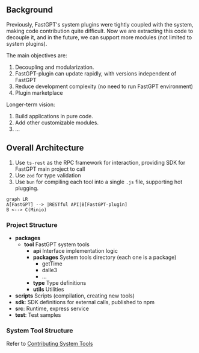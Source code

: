 ## Background

Previously, FastGPT's system plugins were tightly coupled with the system, making code contribution quite difficult. Now we are extracting this code to decouple it, and in the future, we can support more modules (not limited to system plugins).

The main objectives are:
1. Decoupling and modularization.
2. FastGPT-plugin can update rapidly, with versions independent of FastGPT
3. Reduce development complexity (no need to run FastGPT environment)
4. Plugin marketplace

Longer-term vision:
1. Build applications in pure code.
2. Add other customizable modules.
3. ...

## Overall Architecture

1. Use `ts-rest` as the RPC framework for interaction, providing SDK for FastGPT main project to call
2. Use `zod` for type validation
3. Use `bun` for compiling each tool into a single `.js` file, supporting hot plugging.

```mermaid
graph LR
A[FastGPT] --> |RESTful API|B[FastGPT-plugin]
B <--> C(Minio)
```

### Project Structure

- **packages**
	- **tool** FastGPT system tools
		- **api** Interface implementation logic
		- **packages** System tools directory (each one is a package)
			- getTime
			- dalle3
			- ...
		- **type** Type definitions
		- **utils** Utilities
- **scripts** Scripts (compilation, creating new tools)
- **sdk**: SDK definitions for external calls, published to npm
- **src**: Runtime, express service
- **test**: Test samples

### System Tool Structure

Refer to [Contributing System Tools](./contribute_system_tool.md)
